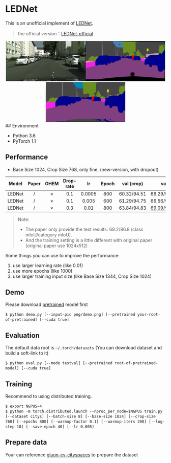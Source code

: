 # LEDNet
This is an unofficial implement of  [LEDNet](https://arxiv.org/abs/1905.02423). 

> the official version：[LEDNet-official](https://github.com/xiaoyufenfei/LEDNet)

<div align="center">
<img src="png/demo.png" width="250px"><img src="png/gt.png" width="250px"><img src="png/output.png" width="250px">
</div>
## Environment

- Python 3.6
- PyTorch 1.1

## Performance

- Base Size 1024, Crop Size 768, only fine. (new-version, with dropout)

| Model  | Paper | OHEM | Drop-rate |   lr   | Epoch | val (crop)  |                             val                              |
| :----: | :---: | :--: | :-------: | :----: | :---: | :---------: | :----------------------------------------------------------: |
| LEDNet |   /   |  ✗   |    0.1    | 0.0005 |  800  | 60.32/94.51 |                         66.29/94.40                          |
| LEDNet |   /   |  ✗   |    0.1    | 0.005  |  600  | 61.29/94.75 |                         66.56/94.72                          |
| LEDNet |   /   |  ✗   |    0.3    |  0.01  |  800  | 63.84/94.83 | [69.09/94.75](https://drive.google.com/open?id=1oelPUKAnZYD75RruyBQU9HZKneMEMIAp) |

> Note:
>
> - The paper only provide the test results: 69.2/86.8 (class mIoU/category mIoU). 
> - And the training setting is a little different with original paper (original paper use 1024x512)

Some things you can use to improve the performance:

1. use larger learning rate (like 0.01)
2. use more epochs (like 1000)
3. use larger training input size (like Base Size 1344, Crop Size 1024)

## Demo

Please download [pretrained](https://drive.google.com/open?id=1oelPUKAnZYD75RruyBQU9HZKneMEMIAp) model first

```shell
$ python demo.py [--input-pic png/demo.png] [--pretrained your-root-of-pretrained] [--cuda true]
```

## Evaluation

The default data root is `~/.torch/datasets` (You can download dataset and build a soft-link to it)

```shell
$ python eval.py [--mode testval] [--pretrained root-of-pretrained-model] [--cuda true]
```

## Training

Recommend to using distributed training.

```shell
$ export NGPUS=4
$ python -m torch.distributed.launch --nproc_per_node=$NGPUS train.py [--dataset citys] [--batch-size 8] [--base-size 1024] [--crop-size 768] [--epochs 800] [--warmup-factor 0.1] [--warmup-iters 200] [--log-step 10] [--save-epoch 40] [--lr 0.005]
```

## Prepare data

Your can reference [gluon-cv-cityspaces](https://gluon-cv.mxnet.io/build/examples_datasets/cityscapes.html#sphx-glr-build-examples-datasets-cityscapes-py) to prepare the dataset

